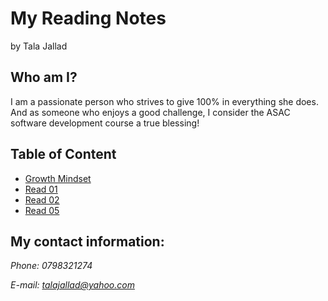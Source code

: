 # My Reading Notes
by Tala Jallad

## Who am I?

I am a passionate person who strives to give 100% in everything she does.
And as someone who enjoys a good challenge, I consider the ASAC software development course a true blessing!
 
## Table of Content 
* [Growth Mindset](GrowthMindset.md)
* [Read 01](Read01.md)
* [Read 02](Read02.md) 
* [Read 05](Read05.md)

## My contact information:

*Phone: 0798321274*

*E-mail: talajallad@yahoo.com*

















